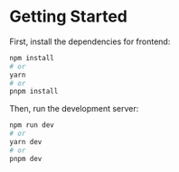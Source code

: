 # Getting Started

First, install the dependencies for frontend:

```bash
npm install
# or
yarn
# or
pnpm install
```


Then, run the development server:

```bash
npm run dev
# or
yarn dev
# or
pnpm dev
```
